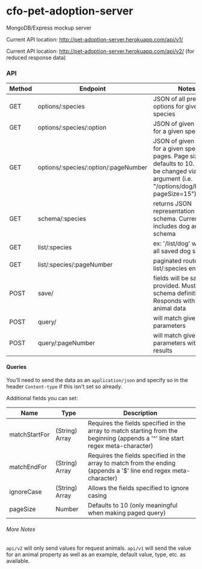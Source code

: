 # cfo-pet-adoption-server
MongoDB/Express mockup server

Current API location: http://pet-adoption-server.herokuapp.com/api/v1/

Current API location: http://pet-adoption-server.herokuapp.com/api/v2/ (for reduced response data)

### API
Method  | Endpoint                               | Notes
--------| -------------------------------------- | ----------------------------------------------------------------
GET     | options/:species                       | JSON of all preselected options for given species
GET     | options/:species/:option               | JSON of given option for a given species
GET     | options/:species/:option/:pageNumber   | JSON of given option for a given species in pages. Page size defaults to 10. This can be changed via query argument (i.e. "/options/dog/breed/1?pageSize=15")
GET     | schema/:species                        | returns JSON representation of a schema. Currently includes dog and cat schema
GET     | list/:species                          | ex: '/list/dog' will show all saved dog species
GET     | list/:species/:pageNumber              | paginated route for list/:species endpoint
POST    | save/                                  | fields will be saved as provided. Must match schema definition. Responds with saved animal data
POST    | query/                                 | will match given parameters 
POST    | query/:pageNumber                      | will match given parameters with paged results

#### Queries
You'll need to send the data as an `application/json` and specify so in the header `Content-type` if this isn't set so already.

Additional fields you can set:

Name           | Type            | Description
---------------| ----------------| ----------------------------------------------------------
matchStartFor  | (String) Array  | Requires the fields specified in the array to match starting from the beginning (appends a '^' line start regex meta-character)
matchEndFor    | (String) Array  | Requires the fields specified in the array to match from the ending (appends a '$' line end regex meta-character)
ignoreCase     | (String) Array  | Allows the fields specified to ignore casing
pageSize       | Number          | Defaults to 10 (only meaningful when making paged query) 

###### More Notes

`api/v2` will only send values for request animals. `api/v1` will send the value for an animal property as well as an example, default value, type, etc. as available. 
